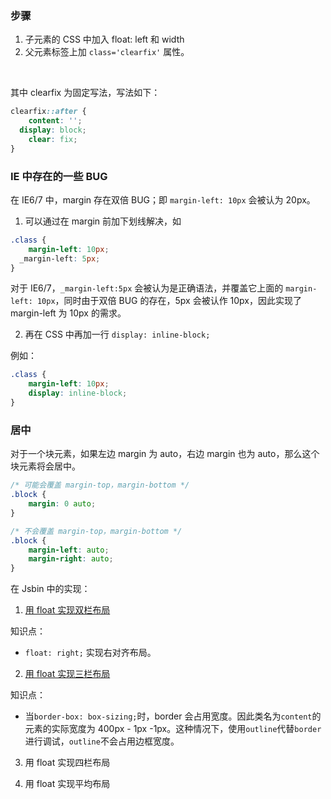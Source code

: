 <a name="pnQyf"></a>
### 步骤
1. 子元素的 CSS 中加入 float: left 和 width
1. 父元素标签上加 `class='clearfix'` 属性。

​

其中 clearfix 为固定写法，写法如下：
```css
clearfix::after {
	content: '';
  display: block;
 	clear: fix; 
}
```
<a name="ria35"></a>
### IE 中存在的一些 BUG
在 IE6/7 中，margin 存在双倍 BUG；即 `margin-left: 10px` 会被认为 20px。

1. 可以通过在 margin 前加下划线解决，如
```css
.class {
	margin-left: 10px;
  _margin-left: 5px;
}
```
对于 IE6/7，`_margin-left:5px` 会被认为是正确语法，并覆盖它上面的 `margin-left: 10px`，同时由于双倍 BUG 的存在，5px 会被认作 10px，因此实现了 margin-left 为 10px 的需求。

2. 再在 CSS 中再加一行 `display: inline-block;`

例如：
```css
.class {
	margin-left: 10px;
	display: inline-block; 
}
```
<a name="Uk3j4"></a>
### 居中
对于一个块元素，如果左边 margin 为 auto，右边 margin 也为 auto，那么这个块元素将会居中。
```css
/* 可能会覆盖 margin-top，margin-bottom */
.block {
	margin: 0 auto;
}

/* 不会覆盖 margin-top，margin-bottom */
.block {
	margin-left: auto;
 	margin-right: auto;
}
```
在 Jsbin 中的实现：

1. ​[用 float 实现双栏布局](https://jsbin.com/wunukipoqu/1/edit?html,css,output)

知识点：

- `float: right;` 实现右对齐布局。
2. ​[用 float 实现三栏布局](https://jsbin.com/bunesirawe/1/edit?html,css,output)

知识点：

- 当`border-box: box-sizing;`时，border 会占用宽度。因此类名为`content`的元素的实际宽度为 400px - 1px -1px。这种情况下，使用`outline`代替`border`进行调试，`outline`不会占用边框宽度。
3. 用 float 实现四栏布局



4. 用 float 实现平均布局

​

​<br />
